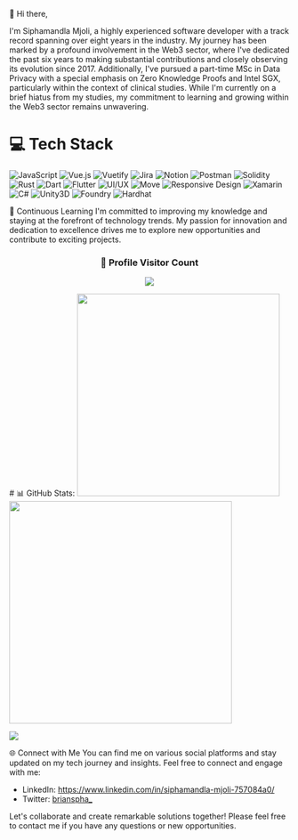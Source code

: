 👋 Hi there,

I'm Siphamandla Mjoli, a highly experienced software developer with a track record spanning over eight years in the industry. My journey has been marked by a profound involvement in the Web3 sector, where I've dedicated the past six years to making substantial contributions and closely observing its evolution since 2017. Additionally, I've pursued a part-time MSc in Data Privacy with a special emphasis on Zero Knowledge Proofs and Intel SGX, particularly within the context of clinical studies. While I'm currently on a brief hiatus from my studies, my commitment to learning and growing within the Web3 sector remains unwavering.

# 💻 Tech Stack
![JavaScript](https://img.shields.io/badge/JavaScript-%23323330.svg?style=for-the-badge&logo=javascript&logoColor=%23F7DF1E) ![Vue.js](https://img.shields.io/badge/Vue.js-%2335495e.svg?style=for-the-badge&logo=vuedotjs&logoColor=%234FC08D) ![Vuetify](https://img.shields.io/badge/Vuetify-1867C0?style=for-the-badge&logo=vuetify&logoColor=AEDDFF) ![Jira](https://img.shields.io/badge/Jira-%230A0FFF.svg?style=for-the-badge&logo=jira&logoColor=white) ![Notion](https://img.shields.io/badge/Notion-%23000000.svg?style=for-the-badge&logo=notion&logoColor=white) ![Postman](https://img.shields.io/badge/Postman-FF6C37?style=for-the-badge&logo=postman&logoColor=white) ![Solidity](https://img.shields.io/badge/Solidity-2674E5?style=for-the-badge&logo=solidity&logoColor=white) ![Rust](https://img.shields.io/badge/Rust-000000?style=for-the-badge&logo=rust&logoColor=white) ![Dart](https://img.shields.io/badge/Dart-0175C2?style=for-the-badge&logo=dart&logoColor=white) ![Flutter](https://img.shields.io/badge/Flutter-02569B?style=for-the-badge&logo=flutter&logoColor=white) ![UI/UX](https://img.shields.io/badge/UI/UX-FF6C37?style=for-the-badge&logo=adobe&logoColor=white) ![Move](https://img.shields.io/badge/Move-FF6C37?style=for-the-badge&logo=move&logoColor=white) ![Responsive Design](https://img.shields.io/badge/Responsive%20Design-FF6C37?style=for-the-badge&logo=css3&logoColor=white) ![Xamarin](https://img.shields.io/badge/Xamarin-3498DB?style=for-the-badge&logo=xamarin&logoColor=white) ![C#](https://img.shields.io/badge/C%23-239120?style=for-the-badge&logo=c-sharp&logoColor=white) ![Unity3D](https://img.shields.io/badge/Unity3D-000000?style=for-the-badge&logo=unity&logoColor=white) ![Foundry](https://img.shields.io/badge/Foundry-yellow?style=for-the-badge&logo=fondry-rs&logoColor=white) ![Hardhat](https://img.shields.io/badge/Hardhat-purple?style=for-the-badge&logo=hardhat&logoColor=white) 


🌟 Continuous Learning
I'm committed to improving my knowledge and staying at the forefront of technology trends. My passion for innovation and dedication to excellence drives me to explore new opportunities and contribute to exciting projects.


<!-- <p align="center">
   <img src="https://komarev.com/ghpvc/?username=csof3cen&label=Profile%20Views&color=f28a00&style=for-the-badge" alt="me" />
</p> -->

<div align=center>
  <h3><b>📍 Profile Visitor Count</b></h3>
</div>
    
<!-- retro visitor counter -->  
<p align="center" >   
  <img src="https://profile-counter.glitch.me/brianspha/count.svg" />
</p>
# 📊 GitHub Stats:
<img src="https://github-readme-stats-wheat-two-53.vercel.app/api?username=brianspha&theme=neon&hide_border=false&include_all_commits=false&count_private=false"  width="364px" />                    <img src="https://github-readme-streak-stats.herokuapp.com/?user=brianspha&theme=neon&hide_border=false"  width="400px" />

![](https://github-readme-stats-wheat-two-53.vercel.app/api/top-langs/?username=brianspha&theme=neon&hide_border=false&include_all_commits=false&count_private=false&layout=compact)

🌐 Connect with Me
You can find me on various social platforms and stay updated on my tech journey and insights. Feel free to connect and engage with me:

- LinkedIn: https://www.linkedin.com/in/siphamandla-mjoli-757084a0/
- Twitter: <a href="https://twitter.com/brianspha_">brianspha_</a>

Let's collaborate and create remarkable solutions together! Please feel free to contact me if you have any questions or new opportunities.

